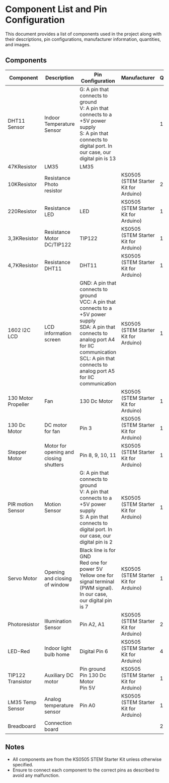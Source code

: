 # Component List and Pin Configuration

This document provides a list of components used in the project along with their descriptions, pin configurations, manufacturer information, quantities, and images.

## Components

| Component          | Description                    | Pin Configuration                                                                                     | Manufacturer                     | Qty | Images  |
|--------------------|--------------------------------|-------------------------------------------------------------------------------------------------------|----------------------------------|-----|---------|
| DHT11 Sensor       | Indoor Temperature Sensor      | G: A pin that connects to ground<br>V: A pin that connects to a +5V power supply<br>S: A pin that connects to digital port. In our case, our digital pin is 13 |                                  | 1   | ![DHT11 Sensor](image_path) |
| 47KResistor        | LM35                           | LM35                                                                                                  |                                  |     |         |
| 10KResistor        | Resistance Photo resistor      |                                                                                                       | KS0505 (STEM Starter Kit for Arduino) | 2   | ![10KResistor](image_path) |
| 220Resistor        | Resistance LED                 | LED                                                                                                   | KS0505 (STEM Starter Kit for Arduino) | 1   | ![220Resistor](image_path) |
| 3,3KResistor       | Resistance Motor DC/TIP122     | TIP122                                                                                                | KS0505 (STEM Starter Kit for Arduino) | 1   |         |
| 4,7KResistor       | Resistance DHT11               | DHT11                                                                                                 | KS0505 (STEM Starter Kit for Arduino) | 1   |         |
| 1602 I2C LCD       | LCD information screen         | GND: A pin that connects to ground<br>VCC: A pin that connects to a +5V power supply<br>SDA: A pin that connects to analog port A4 for IIC communication<br>SCL: A pin that connects to analog port A5 for IIC communication | KS0505 (STEM Starter Kit for Arduino) | 1   | ![1602 I2C LCD](image_path) |
| 130 Motor Propeller| Fan                            | 130 Dc Motor                                                                                          | KS0505 (STEM Starter Kit for Arduino) | 1   | ![130 Motor Propeller](image_path) |
| 130 Dc Motor       | DC motor for fan               | Pin 3                                                                                                 | KS0505 (STEM Starter Kit for Arduino) | 1   | ![130 Dc Motor](image_path) |
| Stepper Motor      | Motor for opening and closing shutters | Pin 8, 9, 10, 11                                                                                        | KS0505 (STEM Starter Kit for Arduino) | 1   | ![Stepper Motor](image_path) |
| PIR motion Sensor  | Motion Sensor                  | G: A pin that connects to ground<br>V: A pin that connects to a +5V power supply<br>S: A pin that connects to digital port. In our case, our digital pin is 2  | KS0505 (STEM Starter Kit for Arduino) | 1   | ![PIR motion Sensor](image_path) |
| Servo Motor        | Opening and closing of window  | Black line is for GND<br>Red one for power 5V<br>Yellow one for signal terminal (PWM signal). In our case, our digital pin is 7 | KS0505 (STEM Starter Kit for Arduino) | 1   | ![Servo Motor](image_path) |
| Photoresistor      | Illumination Sensor            | Pin A2, A1                                                                                             | KS0505 (STEM Starter Kit for Arduino) | 2   | ![Photoresistor](image_path) |
| LED-Red            | Indoor light bulb home         | Digital Pin 6                                                                                          | KS0505 (STEM Starter Kit for Arduino) | 4   | ![LED-Red](image_path) |
| TIP122 Transistor  | Auxiliary DC motor             | Pin ground<br>Pin 130 Dc Motor<br>Pin 5V                                                               | KS0505 (STEM Starter Kit for Arduino) | 1   | ![TIP122 Transistor](image_path) |
| LM35 Temp Sensor   | Analog temperature sensor      | Pin A0                                                                                                 | KS0505 (STEM Starter Kit for Arduino) | 1   | ![LM35 Temp Sensor](image_path) |
| Breadboard         | Connection board               |                                                                                                       |                                  | 2   | ![Breadboard](image_path) |

## Notes
- All components are from the KS0505 STEM Starter Kit unless otherwise specified.
- Ensure to connect each component to the correct pins as described to avoid any malfunction.